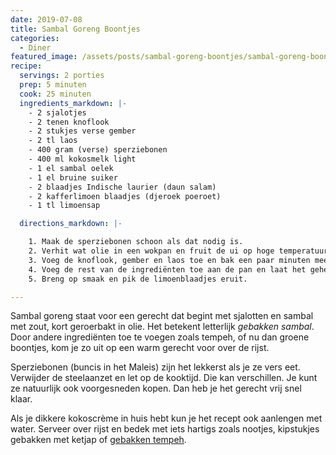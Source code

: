 ```yaml
---
date: 2019-07-08
title: Sambal Goreng Boontjes
categories:
  - Diner
featured_image: /assets/posts/sambal-goreng-boontjes/sambal-goreng-boontjes.jpg
recipe:
  servings: 2 porties
  prep: 5 minuten
  cook: 25 minuten
  ingredients_markdown: |-
    - 2 sjalotjes
    - 2 tenen knoflook
    - 2 stukjes verse gember
    - 2 tl laos
    - 400 gram (verse) sperziebonen
    - 400 ml kokosmelk light
    - 1 el sambal oelek
    - 1 el bruine suiker
    - 2 blaadjes Indische laurier (daun salam)
    - 2 kafferlimoen blaadjes (djeroek poeroet)
    - 1 tl limoensap

  directions_markdown: |-

    1. Maak de sperziebonen schoon als dat nodig is.
    2. Verhit wat olie in een wokpan en fruit de ui op hoge temperatuur.
    3. Voeg de knoflook, gember en laos toe en bak een paar minuten mee.
    4. Voeg de rest van de ingrediënten toe aan de pan en laat het geheel 15-20 minuten koken. Gebruik een deksel als je het niet wil laten indikken.
    5. Breng op smaak en pik de limoenblaadjes eruit.

---
```


Sambal goreng staat voor een gerecht dat begint met sjalotten en sambal met zout, kort geroerbakt in olie. Het betekent letterlijk _gebakken sambal_. Door andere ingrediënten toe te voegen zoals tempeh, of nu dan groene boontjes, kom je zo uit op een warm gerecht voor over de rijst.

Sperziebonen (buncis in het Maleis) zijn het lekkerst als je ze vers eet. Verwijder de steelaanzet en let op de kooktijd. Die kan verschillen. Je kunt ze natuurlijk ook voorgesneden kopen. Dan heb je het gerecht vrij snel klaar.

Als je dikkere kokoscrème in huis hebt kun je het recept ook aanlengen met water. Serveer over rijst en bedek met iets hartigs zoals nootjes, kipstukjes gebakken met ketjap of [gebakken tempeh](https://nietvoordepoes.info/bijgerecht/2019/03/31/indische-tempeh-marinade/).